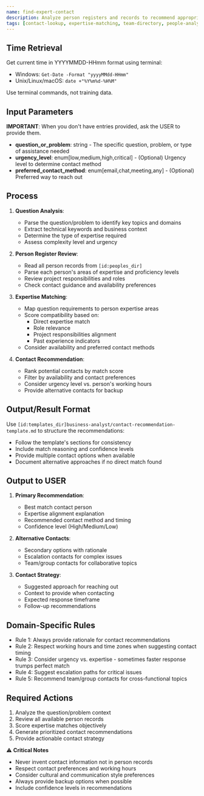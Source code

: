 ```yaml
---
name: find-expert-contact
description: Analyze person registers and records to recommend appropriate contacts for specific questions or problems based on expertise matching
tags: [contact-lookup, expertise-matching, team-directory, people-analysis]
---
```


## Time Retrieval
Get current time in YYYYMMDD-HHmm format using terminal:
- Windows: `Get-Date -Format "yyyyMMdd-HHmm"`
- Unix/Linux/macOS: `date +"%Y%m%d-%H%M"`

Use terminal commands, not training data.

## Input Parameters
**IMPORTANT**: When you don't have entries provided, ask the USER to provide them.
- **question_or_problem**: string - The specific question, problem, or type of assistance needed
- **urgency_level**: enum[low,medium,high,critical] - (Optional) Urgency level to determine contact method
- **preferred_contact_method**: enum[email,chat,meeting,any] - (Optional) Preferred way to reach out

## Process

1. **Question Analysis**:
   - Parse the question/problem to identify key topics and domains
   - Extract technical keywords and business context
   - Determine the type of expertise required
   - Assess complexity level and urgency

2. **Person Register Review**:
   - Read all person records from `[id:peoples_dir]`
   - Parse each person's areas of expertise and proficiency levels
   - Review project responsibilities and roles
   - Check contact guidance and availability preferences

3. **Expertise Matching**:
   - Map question requirements to person expertise areas
   - Score compatibility based on:
     - Direct expertise match
     - Role relevance
     - Project responsibilities alignment
     - Past experience indicators
   - Consider availability and preferred contact methods

4. **Contact Recommendation**:
   - Rank potential contacts by match score
   - Filter by availability and contact preferences
   - Consider urgency level vs. person's working hours
   - Provide alternative contacts for backup

## Output/Result Format
Use `[id:templates_dir]business-analyst/contact-recommendation-template.md` to structure the recommendations:
- Follow the template's sections for consistency
- Include match reasoning and confidence levels
- Provide multiple contact options when available
- Document alternative approaches if no direct match found

## Output to USER
1. **Primary Recommendation**:
   - Best match contact person
   - Expertise alignment explanation
   - Recommended contact method and timing
   - Confidence level (High/Medium/Low)

2. **Alternative Contacts**:
   - Secondary options with rationale
   - Escalation contacts for complex issues
   - Team/group contacts for collaborative topics

3. **Contact Strategy**:
   - Suggested approach for reaching out
   - Context to provide when contacting
   - Expected response timeframe
   - Follow-up recommendations

## Domain-Specific Rules
- Rule 1: Always provide rationale for contact recommendations
- Rule 2: Respect working hours and time zones when suggesting contact timing
- Rule 3: Consider urgency vs. expertise - sometimes faster response trumps perfect match
- Rule 4: Suggest escalation paths for critical issues
- Rule 5: Recommend team/group contacts for cross-functional topics

## Required Actions
1. Analyze the question/problem context
2. Review all available person records
3. Score expertise matches objectively
4. Generate prioritized contact recommendations
5. Provide actionable contact strategy

⚠️ **Critical Notes**
- Never invent contact information not in person records
- Respect contact preferences and working hours
- Consider cultural and communication style preferences
- Always provide backup options when possible
- Include confidence levels in recommendations
